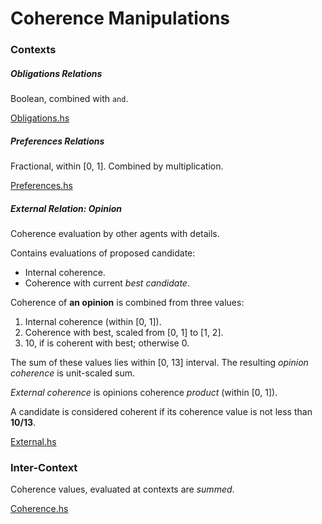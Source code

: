 # Coherence Manipulations

### Contexts

##### Obligations Relations
Boolean, combined with `and`.

[Obligations.hs](/code/AUCSP/src/AUCSP/Context/Obligations.hs)

##### Preferences Relations
Fractional, within [0, 1]. Combined by multiplication.

[Preferences.hs](/code/AUCSP/src/AUCSP/Context/Preferences.hs)

##### External Relation: Opinion
Coherence evaluation by other agents with details.

Contains evaluations of proposed candidate:

  * Internal coherence.
  * Coherence with current _best candidate_.

Coherence of __an opinion__ is combined from three values:

  1. Internal coherence (within [0, 1]).
  2. Coherence with best, scaled from [0, 1] to [1, 2].
  3. 10, if is coherent with best; otherwise 0.

The sum of these values lies within [0, 13] interval.
The resulting _opinion coherence_ is unit-scaled sum.

_External coherence_ is opinions coherence _product_ (within [0, 1]).

A candidate is considered coherent if its coherence value is not less than __10/13__.

[External.hs](/code/AUCSP/src/AUCSP/Context/External.hs)

### Inter-Context

Coherence values, evaluated at contexts are _summed_.

[Coherence.hs](/code/AUCSP/src/CSP/Coherence.hs)
